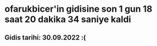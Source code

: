 # ofarukbicer'in gidisine son 1 gun 18 saat 20 dakika 34 saniye kaldi

## Gidis tarihi: 30.09.2022 :(